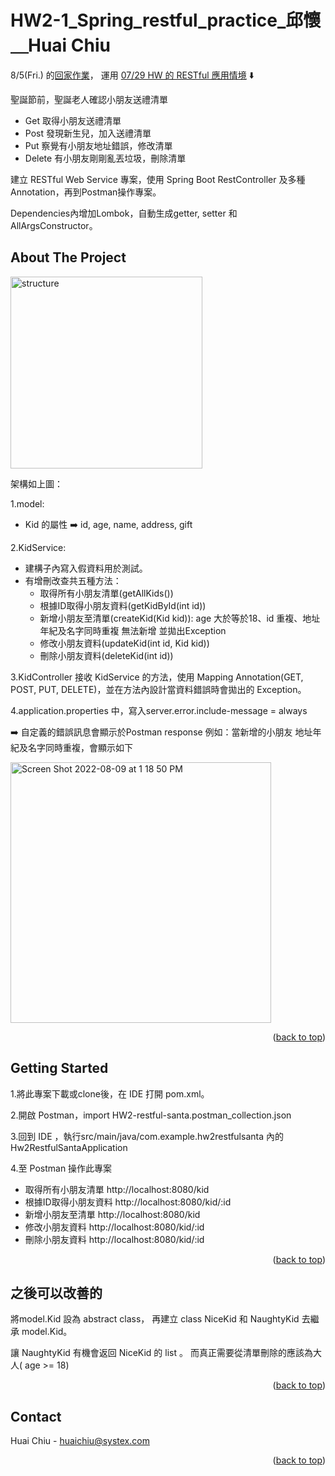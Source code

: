 <a name="huai's readme-top"></a>
# HW2-1_Spring_restful_practice_邱懷＿Huai Chiu

8/5(Fri.) 的[回家作業](https://hackmd.io/@BillYang3416/H1b4j0nnq)，
運用 [07/29 HW 的 RESTful 應用情境](https://hackmd.io/@UKFIIS4gSEaZDh0SbfbkwQ/B1Rxi-rTq) :arrow_down:

聖誕節前，聖誕老人確認小朋友送禮清單

* Get 取得小朋友送禮清單
* Post 發現新生兒，加入送禮清單
* Put 察覺有小朋友地址錯誤，修改清單
* Delete 有小朋友剛剛亂丟垃圾，刪除清單


建立 RESTful Web Service 專案，使用 Spring Boot RestController 及多種 Annotation，再到Postman操作專案。

Dependencies內增加Lombok，自動生成getter, setter 和 AllArgsConstructor。

<!-- ABOUT THE PROJECT -->
## About The Project

<img width="307" alt="structure" src="https://user-images.githubusercontent.com/80444687/183571345-d35e69b1-ded8-45bd-901b-f4d0813944c8.png">



架構如上圖：

1.model:

* Kid 的屬性 :arrow_right: id, age, name, address, gift

2.KidService:

* 建構子內寫入假資料用於測試。
* 有增刪改查共五種方法：
    * 取得所有小朋友清單(getAllKids()) 
    * 根據ID取得小朋友資料(getKidById(int id))
    * 新增小朋友至清單(createKid(Kid kid)): age 大於等於18、id 重複、地址年紀及名字同時重複 無法新增 並拋出Exception
    * 修改小朋友資料(updateKid(int id, Kid kid))
    * 刪除小朋友資料(deleteKid(int id))

3.KidController 接收 KidService 的方法，使用 Mapping Annotation(GET, POST, PUT, DELETE)，並在方法內設計當資料錯誤時會拋出的 Exception。

4.application.properties 中，寫入server.error.include-message = always 

:arrow_right: 自定義的錯誤訊息會顯示於Postman response
  例如：當新增的小朋友 地址年紀及名字同時重複，會顯示如下
  
  <img width="417" alt="Screen Shot 2022-08-09 at 1 18 50 PM" src="https://user-images.githubusercontent.com/80444687/183574097-feaccb4e-5fe9-46d8-8978-9dcf5c2affbb.png">

<p align="right">(<a href="#huai's readme-top">back to top</a>)</p>

<!-- GETTING STARTED -->
## Getting Started

1.將此專案下載或clone後，在 IDE 打開 pom.xml。

2.開啟 Postman，import HW2-restful-santa.postman_collection.json

3.回到 IDE ，執行src/main/java/com.example.hw2restfulsanta 內的 Hw2RestfulSantaApplication

4.至 Postman 操作此專案

* 取得所有小朋友清單 http://localhost:8080/kid
* 根據ID取得小朋友資料 http://localhost:8080/kid/:id
* 新增小朋友至清單 http://localhost:8080/kid
* 修改小朋友資料 http://localhost:8080/kid/:id
* 刪除小朋友資料 http://localhost:8080/kid/:id

<p align="right">(<a href="#huai's readme-top">back to top</a>)</p>

<!-- Improvements -->
## 之後可以改善的
將model.Kid 設為 abstract class， 再建立 class NiceKid 和 NaughtyKid 去繼承 model.Kid。 

讓 NaughtyKid 有機會返回 NiceKid 的 list 。
而真正需要從清單刪除的應該為大人( age >= 18)
<p align="right">(<a href="#huai's readme-top">back to top</a>)</p>

<!-- CONTACT -->
## Contact

Huai Chiu - huaichiu@systex.com

<p align="right">(<a href="#huai's readme-top">back to top</a>)</p>
